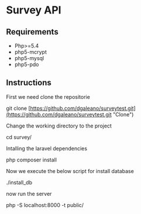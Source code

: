 # Survey API

## Requirements
* Php>=5.4
* php5-mcrypt
* php5-mysql
* php5-pdo

## Instructions

First we need clone the repositorie

git clone [https://github.com/dgaleano/surveytest.git](https://github.com/dgaleano/surveytest.git "Clone")

Change the working directory to the project

cd survey/

Intalling the laravel dependencies

php composer install

Now we execute the below script for install database

./install_db

now run the server

php -S localhost:8000 -t public/

    